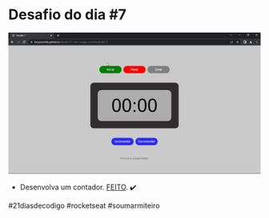 # Desafio do dia #7

![Imagem do projeto](./image/Desafio-7.gif)

+ Desenvolva um contador.   <a href="https://lucyanovidio.github.io/desafio-21-dias-codigo-rocketseat/dia-7">FEITO</a>. ✔️

#21diasdecodigo #rocketseat #soumarmiteiro
